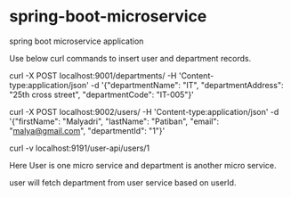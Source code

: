 # spring-boot-microservice
spring boot microservice application

Use below curl commands to insert user and department records.

curl -X POST localhost:9001/departments/ -H 'Content-type:application/json' -d '{"departmentName": "IT", "departmentAddress": "25th cross street", "departmentCode": "IT-005"}'

curl -X POST localhost:9002/users/ -H 'Content-type:application/json' -d '{"firstName": "Malyadri", "lastName": "Patiban", "email": "malya@gmail.com", "departmentId": "1"}'

curl -v localhost:9191/user-api/users/1

Here User is one micro service and department is another micro service.

user will fetch department from user service based on userId.
